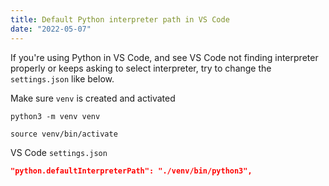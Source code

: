 ```yaml
---
title: Default Python interpreter path in VS Code
date: "2022-05-07"
---
```


If you're using Python in VS Code, and see VS Code not finding interpreter properly or keeps asking to select interpreter, try to change the `settings.json` like below.

Make sure `venv` is created and activated

```shell
python3 -m venv venv

source venv/bin/activate
```

VS Code `settings.json`

```json
"python.defaultInterpreterPath": "./venv/bin/python3",
```
